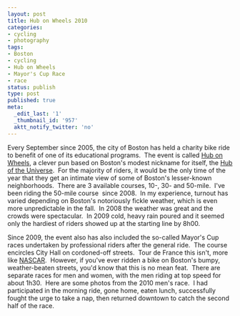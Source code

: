 ```yaml
---
layout: post
title: Hub on Wheels 2010
categories:
- cycling
- photography
tags:
- Boston
- cycling
- Hub on Wheels
- Mayor's Cup Race
- race
status: publish
type: post
published: true
meta:
  _edit_last: '1'
  _thumbnail_id: '957'
  aktt_notify_twitter: 'no'
---
```

Every September since 2005, the city of Boston has held a charity bike ride to benefit of one of its educational programs.  The event is called <a href="http://hubonwheels.kintera.org/faf/home/default.asp?ievent=436653">Hub on Wheels</a>, a clever pun based on Boston's modest nickname for itself, the <a href="http://www.boston.com/travel/boston/boston_nicknames/">Hub of the Universe</a>.  For the majority of riders, it would be the only time of the year that they get an intimate view of some of Boston's lesser-known neighborhoods.  There are 3 available courses, 10-, 30- and 50-mile.  I've been riding the 50-mile course  since 2008.  In my experience, turnout has varied depending on Boston's notoriously fickle weather, which is even more unpredictable in the fall.  In 2008 the weather was great and the crowds were spectacular.  In 2009 cold, heavy rain poured and it seemed only the hardiest of riders showed up at the starting line by 8h00.

Since 2009, the event also has also included the so-called Mayor's Cup races undertaken by professional riders after the general ride.  The course encircles City Hall on cordoned-off streets.  Tour de France this isn't, more like <a href="http://en.wikipedia.org/wiki/NASCAR">NASCAR</a>.  However, if you've ever ridden a bike on Boston's bumpy, weather-beaten streets, you'd know that this is no mean feat.  There are separate races for men and women, with the men riding at top speed for about 1h30.  Here are some photos from the 2010 men's race.  I had participated in the morning ride, gone home, eaten lunch, successfully fought the urge to take a nap, then returned downtown to catch the second half of the race.


